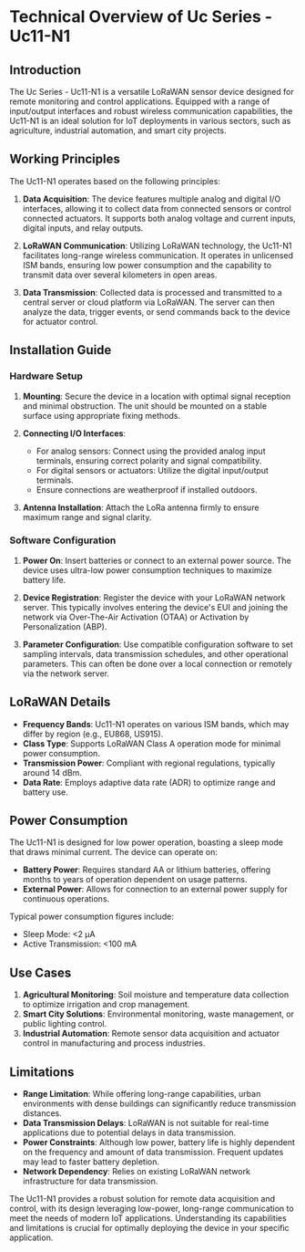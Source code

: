 # Technical Overview of Uc Series - Uc11-N1

## Introduction

The Uc Series - Uc11-N1 is a versatile LoRaWAN sensor device designed for remote monitoring and control applications. Equipped with a range of input/output interfaces and robust wireless communication capabilities, the Uc11-N1 is an ideal solution for IoT deployments in various sectors, such as agriculture, industrial automation, and smart city projects.

## Working Principles

The Uc11-N1 operates based on the following principles:

1. **Data Acquisition**: The device features multiple analog and digital I/O interfaces, allowing it to collect data from connected sensors or control connected actuators. It supports both analog voltage and current inputs, digital inputs, and relay outputs.

2. **LoRaWAN Communication**: Utilizing LoRaWAN technology, the Uc11-N1 facilitates long-range wireless communication. It operates in unlicensed ISM bands, ensuring low power consumption and the capability to transmit data over several kilometers in open areas.

3. **Data Transmission**: Collected data is processed and transmitted to a central server or cloud platform via LoRaWAN. The server can then analyze the data, trigger events, or send commands back to the device for actuator control.

## Installation Guide

### Hardware Setup

1. **Mounting**: Secure the device in a location with optimal signal reception and minimal obstruction. The unit should be mounted on a stable surface using appropriate fixing methods.

2. **Connecting I/O Interfaces**: 
   - For analog sensors: Connect using the provided analog input terminals, ensuring correct polarity and signal compatibility.
   - For digital sensors or actuators: Utilize the digital input/output terminals.
   - Ensure connections are weatherproof if installed outdoors.

3. **Antenna Installation**: Attach the LoRa antenna firmly to ensure maximum range and signal clarity.

### Software Configuration

1. **Power On**: Insert batteries or connect to an external power source. The device uses ultra-low power consumption techniques to maximize battery life.

2. **Device Registration**: Register the device with your LoRaWAN network server. This typically involves entering the device's EUI and joining the network via Over-The-Air Activation (OTAA) or Activation by Personalization (ABP).

3. **Parameter Configuration**: Use compatible configuration software to set sampling intervals, data transmission schedules, and other operational parameters. This can often be done over a local connection or remotely via the network server.

## LoRaWAN Details

- **Frequency Bands**: Uc11-N1 operates on various ISM bands, which may differ by region (e.g., EU868, US915).
- **Class Type**: Supports LoRaWAN Class A operation mode for minimal power consumption.
- **Transmission Power**: Compliant with regional regulations, typically around 14 dBm.
- **Data Rate**: Employs adaptive data rate (ADR) to optimize range and battery use.

## Power Consumption

The Uc11-N1 is designed for low power operation, boasting a sleep mode that draws minimal current. The device can operate on:
- **Battery Power**: Requires standard AA or lithium batteries, offering months to years of operation dependent on usage patterns.
- **External Power**: Allows for connection to an external power supply for continuous operations.

Typical power consumption figures include:
- Sleep Mode: <2 µA
- Active Transmission: <100 mA

## Use Cases

1. **Agricultural Monitoring**: Soil moisture and temperature data collection to optimize irrigation and crop management.
2. **Smart City Solutions**: Environmental monitoring, waste management, or public lighting control.
3. **Industrial Automation**: Remote sensor data acquisition and actuator control in manufacturing and process industries.

## Limitations

- **Range Limitation**: While offering long-range capabilities, urban environments with dense buildings can significantly reduce transmission distances.
- **Data Transmission Delays**: LoRaWAN is not suitable for real-time applications due to potential delays in data transmission.
- **Power Constraints**: Although low power, battery life is highly dependent on the frequency and amount of data transmission. Frequent updates may lead to faster battery depletion.
- **Network Dependency**: Relies on existing LoRaWAN network infrastructure for data transmission.

The Uc11-N1 provides a robust solution for remote data acquisition and control, with its design leveraging low-power, long-range communication to meet the needs of modern IoT applications. Understanding its capabilities and limitations is crucial for optimally deploying the device in your specific application.